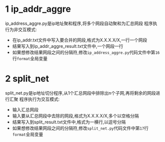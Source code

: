# 1 ip_addr_aggre
ip_address_aggre.py是ip地址聚和程序,将多个网段自动聚和为汇总网段
程序执行为非交互模式:
- 在ip_addr.txt文件中写入要合并的网段,格式为X.X.X.X/X,一行一个网段
- 结果写入到ip_addr_aggre_result.txt文件中,一个网段一行
- 如果想修改结果网段之间的分隔符,修改`ip_address_aggre.py`代码文件中第`16`行`format`全局变量

# 2 split_net
split_net.py是ip地址切分程序,从1个汇总网段中排除出n个子网,再将剩余的网段进行汇聚
程序执行为交互模式:
- 输入汇总网段
- 输入要从汇总网段中去除的网段,格式为X.X.X.X/X,多个以空格分隔
- 结果写入到split_result.txt文件中,格式为一横行,以逗号分隔
- 如果想修改结果网段之间的分隔符,修改`split_net.py`代码文件中第`17`行`format`全局变量
